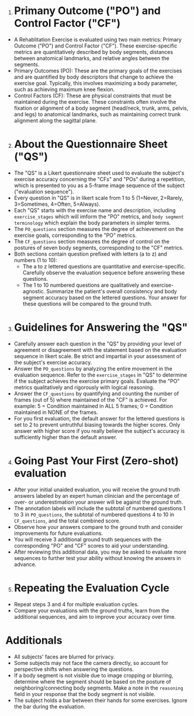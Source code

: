 1. # Primany Outcome ("PO") and Control Factor ("CF")
- A Rehablitation Exercise is evaluated using two main metrics: Primary Outcome ("PO") and Control Factor ("CF"). These exercise-specific metrics are quantitatively described by body segments, distances between anatomical landmarks, and relative angles between the segments.
- Primary Outcomes (PO): These are the primary goals of the exercises and are quantified by body descriptors that change to achieve the exercise goal. Typically, this involves maximizing a body parameter, such as achieving maximum knee flexion.
- Control Factors (CF): These are physical constraints that must be maintained during the exercise. These constraints often involve the fixation or alignment of a body segment (head/neck, trunk, arms, pelvis, and legs) to anatomical landmarks, such as maintaining correct trunk alignment along the sagittal plane.

2. # About the Questionnaire Sheet ("QS")
- The "QS" is a Likert questionnaire sheet used to evaluate the subject's exercise accuracy concerning the "CFs" and "POs" during a repetition, which is presented to you as a 5-frame image sequence of the subject ("evaluation sequence").
- Every question in "QS" is in likert scale from 1 to 5 (1=Never, 2=Rarely, 3=Sometimes, 4=Often, 5=Always).
- Each "QS" starts with the exercise name and description, including `exercise_stages` which will imform the "PO" metrics, and `body segment terminology` which explain the body parameters in simpler terms.
- The `PO_questions` section measures the degree of achievement on the exercise goals, corresponding to the "PO" metrics.
- The `CF_questions` section measures the degree of control on the postures of seven body segments, corresponding to the "CF" metrics.
- Both sections contain question prefixed with letters (a to z) and numbers (1 to 10):
    - The a to z lettered questions are quantitative and exercise-specific. Carefully observe the evaluation sequence before answering these questions.
    - The 1 to 10 numbered questions are qualitatively and exercise-agnostic. Summarize the patient's overall consistency and body segment accuracy based on the lettered questions. Your answer for these questions will be compared to the ground truth.

3. # Guidelines for Answering the "QS"
- Carefully answer each question in the "QS" by providing your level of agreement or disagreement with the statement based on the evaluation sequence in likert scale. Be strict and impartial in your assessment of the subject's exercise accuracy.
- Answer the `PO_questions` by analyzing the entire movement in the evaluation sequence. Refer to the `exercise_stages` in "QS" to determine if the subject achieves the exercise primary goals. Evaluate the "PO" metrics qualitatively and rigorously with logical reasoning.
- Answer the `CF_questions` by quantifying and counting the number of frames (out of 5) where maintained of the "CF" is achieved. For example: 5 = Condition maintained in ALL 5 frames; 0 = Condition maintained in NONE of the frames.
- For you first evaluation, the default answer for the lettered questions is set to 2 to prevent untruthful biasing towards the higher scores. Only answer with higher score if you really believe the subject's accuracy is sufficiently higher than the default answer.

4. # Going Past Your First (Zero-shot) evaluation
- After your initial unaided evaluation, you will receive the ground truth answers labeled by an expert human clinician and the percentage of over- or underestimation your answer will be against the ground truth.
- The annotation labels will include the subtotal of numbered questions 1 to 3 in `PO_questions`, the subtotal of numbered questions 4 to 10 in `CF_questions`, and the total combined score.
- Observe how your answers compare to the ground truth and consider improvements for future evaluations.
- You will receive 3 additional ground truth sequences with the corresponding "PO" and "CF" scores to aid your understanding.
- After reviewing this additional data, you may be asked to evaluate more sequences to further test your ability without knowing the answers in advance.

5. # Repeating the Evaluation Cycle
- Repeat steps 3 and 4 for multiple evaluation cycles.
- Compare your evaluations with the ground truths, learn from the additional sequences, and aim to improve your accuracy over time.

# Additionals
- All subjects' faces are blurred for privacy.
- Some subjects may not face the camera directly, so account for perspective shifts when answering the questions.
- If a body segment is not visible due to image cropping or blurring, determine where the segment should be based on the posture of neighboring/connecting body segments. Make a note in the `reasoning` field in your response that the body segment is not visible.
- The subject holds a bar between their hands for some exercises. Ignore the bar during the evaluation.